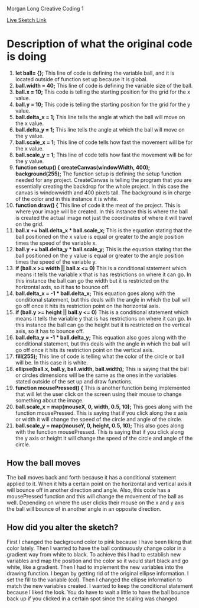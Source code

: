 Morgan Long Creative Coding 1

[Live Sketch Link](https://morganlong26.github.io/120-work/HW-7/)

  
# Description of what the original code is doing

1. **let ball= {};**
  This line of code is defining the variable ball, and it is located outside of function set up because it is global.
2. **ball.width = 40;**
This line of code is defining the variable size of the ball.
3. **ball.x = 10;**
This code is telling the starting position for the grid for the x value.
4. **ball.y = 10;**
This code is telling the starting position for the grid for the y value.
5. **ball.delta_x = 1;**
This line tells the angle at which the ball will move on the x value.
6. **ball.delta_y = 1;**
This line tells the angle at which the ball will move on the y value.
7. **ball.scale_x = 1;**
This line of code tells how fast the movement will be for the x value.
8. **ball.scale_y = 1;**
This line of code tells how fast the movement will be for the y value.
9. **function setup() {
    createCanvas(windowWidth, 400);
    background(255);**
The function setup is defining the setup function needed for any project. CreateCanvas is telling the program that you are essentially creating the backdrop for the whole project. In this case the canvas is windowwidth and 400 pixels tall. The background is in charge of the color and in this instance it is white.
10. **function draw() {**
  This line of code it the meat of the project. This is where your image will be created. In this instance this is where the ball is created the actual image not just the coordinates of where it will travel on the grid.
11. **ball.x += ball.delta_x * ball.scale_x;**
This is the equation stating that the ball positioned on the x value is equal or greater to the angle position times the speed of the variable x.
12. **ball.y += ball.delta_y * ball.scale_y;**
This is the equation stating that the ball positioned on the y value is equal or greater to the angle position times the speed of the variable y.
13. **if (ball.x >= width || ball.x <= 0)**
This is a conditional statement which means it tells the variable x that is has restrictions on where it can go. In this instance the ball can go the width but it is restricted on the horizontal axis, so it has to bounce off.
14. **ball.delta_x = -1 * ball.delta_x;**
This equation goes along with the conditional statement, but this deals with the angle in which the ball will go off once it hits its restriction point on the horizontal axis.
15. **if (ball.y >= height || ball.y <= 0)**
This is a conditional statement which means it tells the variable y that is has restrictions on where it can go. In this instance the ball can go the height but it is restricted on the vertical axis, so it has to bounce off.
16. **ball.delta_y = -1 * ball.delta_y;**
This equation also goes along with the conditional statement, but this deals with the angle in which the ball will go off once it hits its restriction point on the vertical axis.
17. **fill(255);**
This line of code is telling what the color of the circle or ball will be. In this case it is white.
18. **ellipse(ball.x, ball.y, ball.width, ball.width);**
This is saying that the ball or circles dimensions will be the same as the ones in the variables stated outside of the set up and draw functions.
19. **function mousePressed() {**
This is another function being implemented that will let the user click on the screen using their mouse to change something about the image.
20. **ball.scale_x = map(mouseX, 0, width, 0.5, 10);**
This goes along with the function mousePressed. This is saying that if you click along the x axis or width it will change the speed of the circle and angle of the circle.
21. **ball.scale_y = map(mouseY, 0, height, 0.5, 10);**
This also goes along with the function mousePressed. This is saying that if you click along the y axis or height it will change the speed of the circle and angle of the circle.

## How the ball moves
The ball moves back and forth because it has a conditional statement applied to it. When it hits a certain point on the horizontal and vertical axis it will bounce off in another direction and angle. Also, this code has a mousePressed function and this will change the movement of the ball as well. Depending on where the user clicks their mouse on the x and y axis the ball will bounce of in another angle in an opposite direction.


## How did you alter the sketch?
First I changed the background color to pink because I have been liking that color lately. Then I wanted to have the ball continuously change color in a gradient way from white to black. To achieve this I had to establish new variables and map the position and the color so it would start black and go white, like a gradient. Then I had to implement the new variables into the drawing function. I began by getting rid of the original ellipse information. I set the fill to the variable (col). Then I changed the ellipse information to match the new variables created. I wanted to keep the conditional statement because I liked the look. You do have to wait a little to have the ball bounce back up if you clicked in a certain spot since the scaling was changed.
